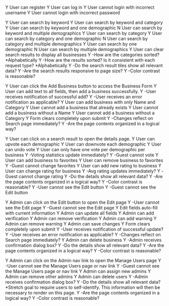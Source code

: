 Y    User can register
Y    User can log in
Y    User cannot login with incorrect username
Y    User cannot login with incorrect password

Y    User can search by keyword
Y    User can search by keyword and category
Y    User can search by keyword and one demographic
N    User can search by keyword and multiple demographics
Y    User can search by category
Y    User can search by category and one demographic
N    User can search by category and multiple demographics
Y    User can search by one demographic
N    User can search by multiple demographics
Y    User can clear search results to display all businesses
Y    -How are the categories sorted?
*Alphabetically
Y    -How are the results sorted? Is it consistent with each request type?
*Alphabetically
Y    -Do the search result tiles show all relevant data?
Y    -Are the search results responsive to page size?
Y    -Color contrast is reasonable?

Y    User can click the Add Business button to access the Business Form
Y    User can add text to all fields, then add a business successfully.
Y    -User receives notification of successful add?
Y    -User receives an error notification as applicable?
Y    User can add business with only Name and Category
Y    User cannot add a business that already exists
Y    User cannot add a business without a Name
Y    User cannot add a business without a Category
Y    Form clears completely upon submit
Y    -Changes reflect on Search page immediately?
Y    -Are the page contents organized in a logical way?

Y    User can click on a search result to open the details page.
Y    User can upvote each demographic
Y    User can downvote each demographic
Y    User can undo vote
Y    User can only have one vote per demographic per business
Y    -Voting statistics update immediately?
Y    -Guest cannot vote
Y    User can add business to favorites
Y    User can remove business to favorites
Y    -Guest cannot change favorites
Y    User can add new rating to business
Y    User can change rating for business
Y    -Avg rating updates immediately?
Y    -Guest cannot change rating
Y    -Do the details show all relevant data?
Y    -Are the page contents organized in a logical way?
Y    -Color contrast is reasonable?
Y    -User cannot see the Edit button
Y    -Guest cannot see the Edit button

Y    Admin can click on the Edit button to open the Edit page
Y    -User cannot see the Edit page
Y    -Guest cannot see the Edit page
Y    Edit fields auto-fill with current information
Y    Admin can update all fields
Y    Admin can add verification
Y    Admin can remove verification
Y    Admin can add warning
Y    Admin can remove warning
Y    Admin can save changes
Y    Form clears completely upon submit
Y    -User receives notification of successful update?
Y    -User receives an error notification as applicable?
Y    -Changes reflect on Search page immediately?
Y    Admin can delete business
Y    -Admin receives confirmation dialog box?
Y    -Do the details show all relevant data?
Y    -Are the page contents organized in a logical way?
Y    -Color contrast is reasonable?

Y    Admin can click on the Admin nav link to open the Manage Users page
Y    -User cannot see the Manage Users page or nav link
Y    -Guest cannot see the Manage Users page or nav link
Y    Admin can assign new admins
Y    Admin can remove other admins
Y    Admin can delete users
Y    -Admin receives confirmation dialog box?
Y    -Do the details show all relevant data?
*Stretch goal to require users to self-identify. This information will then be necessary to render on this page.
Y    -Are the page contents organized in a logical way?
Y    -Color contrast is reasonable?



